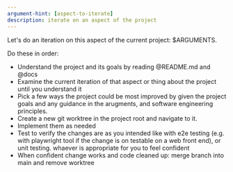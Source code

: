 ```yaml
---
argument-hint: [aspect-to-iterate]
description: iterate on an aspect of the project
---
```


Let's do an iteration on this aspect of the current project: $ARGUMENTS.

Do these in order:
- Understand the project and its goals by reading @README.md and @docs
- Examine the current iteration of that aspect or thing about the project until you understand it
- Pick a few ways the project could be most improved by given the project goals and any guidance in the arugments, and software engineering principles.
- Create a new git worktree in the project root and navigate to it.
- Implement them as needed
- Test to verify the changes are as you intended like with e2e testing (e.g. with playwright tool if the change is on testable on a web front end), or unit testing. whaever is appropriate for you to feel confident
- When confident change works and code cleaned up: merge branch into main and remove worktree
